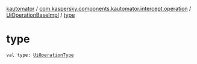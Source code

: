 [kautomator](../../index.md) / [com.kaspersky.components.kautomator.intercept.operation](../index.md) / [UiOperationBaseImpl](index.md) / [type](./type.md)

# type

`val type: `[`UiOperationType`](../-ui-operation-type/index.md)